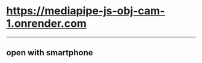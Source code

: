 # https://mediapipe-js-obj-cam-1.onrender.com
________________________________________________
## open with smartphone
